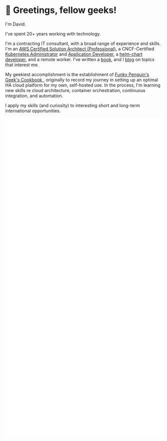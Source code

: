 # 👋 Greetings, fellow geeks!

I'm David.

I've spent 20+ years working with technology.

I'm a contracting IT consultant, with a broad range of experience and skills. I'm an [AWS Certified Solution Architect (Professional)](https://www.youracclaim.com/badges/a0c4a196-55ab-4472-b46b-b610b44dc00f/public_url), a CNCF-Certified [Kubernetes Administrator](https://www.youracclaim.com/badges/cd307d51-544b-4bc6-97b0-9015e40df40d/public_url) and [Application Developer](https://www.youracclaim.com/badges/9ed9280a-fb92-46ca-b307-8f74a2cccf1d/public_url), a [helm-chart developer](https://geek-cookbook.github.io/charts/), and a remote worker. I've written a [book](https://www.packtpub.com/hardware-and-creative/phplist-2-e-mail-campaign-manager), and I [blog](https://www.funkypenguin.co.nz) on topics that interest me.

My geekiest accomplishment is the establishment of [Funky Penguin's Geek's Cookbook ](https://geek-cookbook.funkypenguin.co.nz), originally to record my journey in setting up an optimal HA cloud platform for my own, self-hosted use. In the process, I'm learning new skills re cloud architecture, container orchestration, continuous integration, and automation.

I apply my skills (and curiosity) to interesting short and long-term international opportunities.

![Metrics](https://github.com/funkypenguin/funkypenguin/blob/main/github-metrics.svg)
